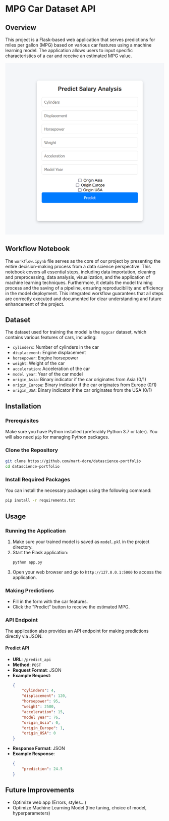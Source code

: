 # MPG Car Dataset API

## Overview
This project is a Flask-based web application that serves predictions for miles per gallon (MPG) based on various car features using a machine learning model. The application allows users to input specific characteristics of a car and receive an estimated MPG value.

![overview](img\overview.png)

## Workflow Notebook

The `workflow.ipynb` file serves as the core of our project by presenting the entire decision-making process from a data science perspective. This notebook covers all essential steps, including data importation, cleaning and preprocessing, data analysis, visualization, and the application of machine learning techniques. Furthermore, it details the model training process and the saving of a pipeline, ensuring reproducibility and efficiency in the model deployment. This integrated workflow guarantees that all steps are correctly executed and documented for clear understanding and future enhancement of the project.

## Dataset
The dataset used for training the model is the `mpgcar` dataset, which contains various features of cars, including:
- `cylinders`: Number of cylinders in the car
- `displacement`: Engine displacement
- `horsepower`: Engine horsepower
- `weight`: Weight of the car
- `acceleration`: Acceleration of the car
- `model year`: Year of the car model
- `origin_Asia`: Binary indicator if the car originates from Asia (0/1)
- `origin_Europe`: Binary indicator if the car originates from Europe (0/1)
- `origin_USA`: Binary indicator if the car originates from the USA (0/1)

## Installation

### Prerequisites
Make sure you have Python installed (preferably Python 3.7 or later). You will also need `pip` for managing Python packages.

### Clone the Repository
```bash
git clone https://github.com/mart-dore/datascience-portfolio
cd datascience-portfolio
```

### Install Required Packages
You can install the necessary packages using the following command:
```bash
pip install -r requirements.txt
```

## Usage

### Running the Application
1. Make sure your trained model is saved as `model.pkl` in the project directory.
2. Start the Flask application:
   ```bash
   python app.py
   ```
3. Open your web browser and go to `http://127.0.0.1:5000` to access the application.

### Making Predictions
- Fill in the form with the car features.
- Click the "Predict" button to receive the estimated MPG.

### API Endpoint
The application also provides an API endpoint for making predictions directly via JSON.

#### Predict API
- **URL**: `/predict_api`
- **Method**: `POST`
- **Request Format**: JSON
- **Example Request**:
  ```json
  {
      "cylinders": 4,
      "displacement": 120,
      "horsepower": 95,
      "weight": 2500,
      "acceleration": 15,
      "model year": 76,
      "origin_Asia": 0,
      "origin_Europe": 1,
      "origin_USA": 0
  }
  ```
- **Response Format**: JSON
- **Example Response**:
  ```json
  {
      "prediction": 24.5
  }
  ```

## Future Improvements
 - Optimize web app (Errors, styles...)
 - Optimize Machine Learning Model (fine tuning, choice of model, hyperparameters)
